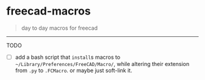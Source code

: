 # freecad-macros

> day to day macros for freecad

---

TODO

- [ ] add a bash script that `install`s macros to `~/Library/Preferences/FreeCAD/Macro/`, while altering their extension from `.py` to `.FCMacro`. or maybe just soft-link it.

